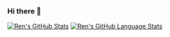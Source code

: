 ### Hi there 👋


[![Ren's GitHub Stats](https://github-readme-stats.vercel.app/api/?username=renross&count_private=true&theme=react&showicons=true)]()
[![Ren's GitHub Language Stats](https://github-readme-stats.vercel.app/api/top-langs/?username=renross&langs_count=5&theme=discord_old_blurple)]()



<!--
**renross/renross** is a ✨ _special_ ✨ repository because its `README.md` (this file) appears on your GitHub profile.

Here are some ideas to get you started:

- 🔭 I’m currently working on ...
- 🌱 I’m currently learning ...
- 👯 I’m looking to collaborate on ...
- 🤔 I’m looking for help with ...
- 💬 Ask me about ...
- 📫 How to reach me: ...
- 😄 Pronouns: ...
- ⚡ Fun fact: ...
-->
